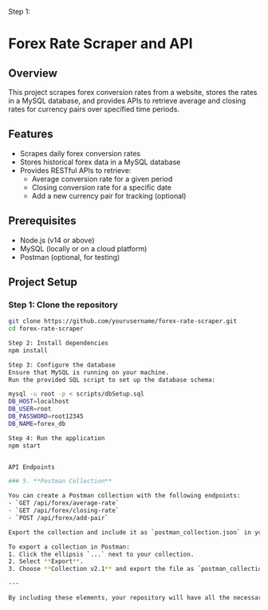 Step 1: 

# Forex Rate Scraper and API

## Overview

This project scrapes forex conversion rates from a website, stores the rates in a MySQL database, and provides APIs to retrieve average and closing rates for currency pairs over specified time periods.

## Features
- Scrapes daily forex conversion rates
- Stores historical forex data in a MySQL database
- Provides RESTful APIs to retrieve:
  - Average conversion rate for a given period
  - Closing conversion rate for a specific date
  - Add a new currency pair for tracking (optional)

## Prerequisites

- Node.js (v14 or above)
- MySQL (locally or on a cloud platform)
- Postman (optional, for testing)

## Project Setup

### Step 1: Clone the repository
```bash
git clone https://github.com/yourusername/forex-rate-scraper.git
cd forex-rate-scraper

Step 2: Install dependencies
npm install

Step 3: Configure the database
Ensure that MySQL is running on your machine.
Run the provided SQL script to set up the database schema:

mysql -u root -p < scripts/dbSetup.sql
DB_HOST=localhost
DB_USER=root
DB_PASSWORD=root12345
DB_NAME=forex_db

Step 4: Run the application
npm start


API Endpoints

### 5. **Postman Collection**

You can create a Postman collection with the following endpoints:
- `GET /api/forex/average-rate`
- `GET /api/forex/closing-rate`
- `POST /api/forex/add-pair`

Export the collection and include it as `postman_collection.json` in your repository. Users can import it into Postman for easy API testing.

To export a collection in Postman:
1. Click the ellipsis `...` next to your collection.
2. Select **Export**.
3. Choose **Collection v2.1** and export the file as `postman_collection.json`.

---

By including these elements, your repository will have all the necessary files and clear instructions to help anyone set up and run the Forex Rate Scraper and API project successfully.














